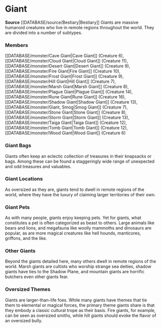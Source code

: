 ﻿---
creature_family: Giant
id: '53'
name: Giant
rarity: Common
source: '[[DATABASE/source/Bestiary|Bestiary]]'
type: Creature Family

---
# Giant

**Source** [[DATABASE/source/Bestiary|Bestiary]]
Giants are massive humanoid creatures who live in remote regions throughout the world. They are divided into a number of subtypes.

### Members

[[DATABASE/monster/Cave Giant|Cave Giant]] (Creature 6), [[DATABASE/monster/Cloud Giant|Cloud Giant]] (Creature 11), [[DATABASE/monster/Desert Giant|Desert Giant]] (Creature 9), [[DATABASE/monster/Fire Giant|Fire Giant]] (Creature 10), [[DATABASE/monster/Frost Giant|Frost Giant]] (Creature 9), [[DATABASE/monster/Hill Giant|Hill Giant]] (Creature 7), [[DATABASE/monster/Marsh Giant|Marsh Giant]] (Creature 8), [[DATABASE/monster/Plague Giant|Plague Giant]] (Creature 14), [[DATABASE/monster/Rune Giant|Rune Giant]] (Creature 16), [[DATABASE/monster/Shadow Giant|Shadow Giant]] (Creature 13), [[DATABASE/monster/Giant, Smog|Smog Giant]] (Creature 7), [[DATABASE/monster/Stone Giant|Stone Giant]] (Creature 8), [[DATABASE/monster/Storm Giant|Storm Giant]] (Creature 13), [[DATABASE/monster/Taiga Giant|Taiga Giant]] (Creature 12), [[DATABASE/monster/Tomb Giant|Tomb Giant]] (Creature 12), [[DATABASE/monster/Wood Giant|Wood Giant]] (Creature 6)

###  Giant Bags

Giants often keep an eclectic collection of treasures in their knapsacks or bags. Among these can be found a staggeringly wide range of unexpected and odd treasures and valuables.

###  Giant Locations

As oversized as they are, giants tend to dwell in remote regions of the world, where they have the luxury of claiming larger territories of their own.

###  Giant Pets

As with many people, giants enjoy keeping pets. Yet for giants, what constitutes a pet is often categorized as beast to others. Large animals like bears and lions, and megafauna like woolly mammoths and dinosaurs are popular, as are more magical creatures like hell hounds, manticores, griffons, and the like.

###  Other Giants

Beyond the giants detailed here, many others dwell in remote regions of the world. Marsh giants are cultists who worship strange sea deities, shadow giants have ties to the Shadow Plane, and mountain giants are horrific butchers even other giants fear.

###  Oversized Themes

Giants are larger-than-life foes. While many giants have themes that tie them to elemental or magical forces, the primary theme giants share is that they embody a classic cultural trope as their basis. Fire giants, for example, can be seen as oversized smiths, while hill giants should evoke the flavor of an oversized bully.